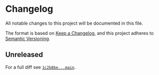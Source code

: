 # Changelog

All notable changes to this project will be documented in this file.

The format is based on [Keep a Changelog](https://keepachangelog.com/en/1.0.0/), and this project adheres to [Semantic Versioning](https://semver.org/spec/v2.0.0.html).

## Unreleased

For a full diff see [`1c2b8be...main`][1c2b8be...main].

[1c2b8be...main]: https://github.com/hks-systeme/php-cs-fixer-config/compare/1c2b8be...main
